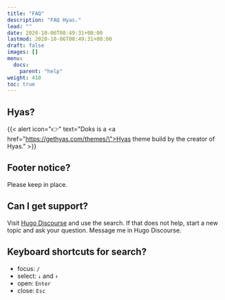 ```yaml
---
title: "FAQ"
description: "FAQ Hyas."
lead: ""
date: 2020-10-06T08:49:31+00:00
lastmod: 2020-10-06T08:49:31+00:00
draft: false
images: []
menu: 
  docs:
    parent: "help"
weight: 410
toc: true
---
```


## Hyas?

{{< alert icon="👉" text="Doks is a <a href=\"https://gethyas.com/themes/\">Hyas theme</a> build by the creator of Hyas." >}}

## Footer notice?

Please keep in place.

## Can I get support?

Visit [Hugo Discourse](https://discourse.gohugo.io/) and use the search. If that does not help, start a new topic and ask your question. Message me in Hugo Discourse.

## Keyboard shortcuts for search?

- focus: `/`
- select: `↓` and `↑`
- open: `Enter`
- close: `Esc`
